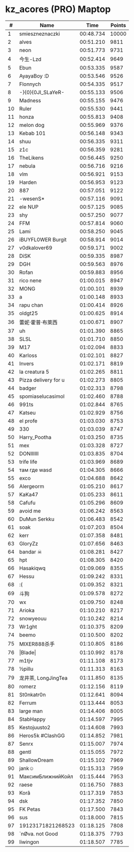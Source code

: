 # kz_acores (PRO) Maptop

|  # | Name | Time | Points |
|-------------- | -------------- | -------------- | -------------- | 
| 1 | smieszneznaczki | 00:48.734 | 10000 | 
| 2 | alves | 00:51.210 | 9811 | 
| 3 | neon | 00:51.773 | 9731 | 
| 4 | 今生-Lzd | 00:52.414 | 9649 | 
| 5 | Ebun | 00:53.335 | 9587 | 
| 6 | AyayaBoy :D | 00:53.546 | 9526 | 
| 7 | Flonnych | 00:54.335 | 9517 | 
| 8 | -}{0}{0JI_SLaYeR- | 00:55.133 | 9506 | 
| 9 | Madness | 00:55.155 | 9476 | 
| 10 | Ruler | 00:55.530 | 9441 | 
| 11 | honza | 00:55.813 | 9408 | 
| 12 | melon dog | 00:55.969 | 9376 | 
| 13 | Kebab 101 | 00:56.148 | 9343 | 
| 14 | shuu | 00:56.335 | 9311 | 
| 15 | z1c | 00:56.359 | 9281 | 
| 16 | TheLikens | 00:56.445 | 9250 | 
| 17 | nebula | 00:56.716 | 9216 | 
| 18 | vlm | 00:56.921 | 9153 | 
| 19 | Harden | 00:56.953 | 9123 | 
| 20 | 887 | 00:57.051 | 9122 | 
| 21 | -wesenS* | 00:57.116 | 9091 | 
| 22 | ele NUP | 00:57.125 | 9085 | 
| 23 | shy | 00:57.250 | 9077 | 
| 24 | FFM | 00:57.814 | 9060 | 
| 25 | Lami | 00:58.250 | 9045 | 
| 26 | iBUYFL0WER Burgit | 00:58.914 | 9014 | 
| 27 | v0dkalover69 | 00:59.171 | 9002 | 
| 28 | DiSK | 00:59.335 | 8987 | 
| 29 | DGH | 00:59.563 | 8976 | 
| 30 | Rofan | 00:59.883 | 8956 | 
| 31 | rico nene | 01:00.015 | 8947 | 
| 32 | MONG | 01:00.101 | 8939 | 
| 33 | a | 01:00.148 | 8933 | 
| 34 | rapu chan | 01:00.414 | 8926 | 
| 35 | oldgt25 | 01:00.625 | 8914 | 
| 36 | 蕾妮·霍普·布萊西 | 01:00.671 | 8907 | 
| 37 | uh | 01:01.390 | 8865 | 
| 38 | SLSL | 01:01.710 | 8850 | 
| 39 | M17 | 01:02.094 | 8833 | 
| 40 | Karloss | 01:02.101 | 8827 | 
| 41 | Invers | 01:02.171 | 8819 | 
| 42 | la creatura 5 | 01:02.265 | 8811 | 
| 43 | Pizza delivery for u | 01:02.273 | 8805 | 
| 44 | badger | 01:02.313 | 8798 | 
| 45 | spomiaselucasimol | 01:02.460 | 8788 | 
| 46 | 991ts | 01:02.844 | 8765 | 
| 47 | Katseu | 01:02.929 | 8756 | 
| 48 | el profe | 01:03.030 | 8753 | 
| 49 | 330 | 01:03.039 | 8747 | 
| 50 | Harry_Pootha | 01:03.250 | 8735 | 
| 51 | mex | 01:03.328 | 8727 | 
| 52 | DONIIIIII | 01:03.835 | 8704 | 
| 53 | trife life | 01:03.969 | 8689 | 
| 54 | там где wasd | 01:04.305 | 8666 | 
| 55 | exco | 01:04.688 | 8642 | 
| 56 | Alergeorm | 01:05.210 | 8617 | 
| 57 | KaKa47 | 01:05.233 | 8611 | 
| 58 | Cafufu | 01:05.296 | 8609 | 
| 59 | avoid me | 01:06.242 | 8563 | 
| 60 | DuMun Serkku | 01:06.483 | 8542 | 
| 61 | soak | 01:07.203 | 8504 | 
| 62 | kerr | 01:07.358 | 8481 | 
| 63 | GloryZz | 01:07.656 | 8463 | 
| 64 | bandar ☠ | 01:08.281 | 8427 | 
| 65 | hpt | 01:08.305 | 8420 | 
| 66 | Hasakiqwq | 01:09.069 | 8355 | 
| 67 | Hessu | 01:09.242 | 8331 | 
| 68 | :( | 01:09.352 | 8321 | 
| 69 | 斗狗 | 01:09.578 | 8272 | 
| 70 | wx | 01:09.750 | 8248 | 
| 71 | Arioka | 01:10.210 | 8217 | 
| 72 | snowyeouu | 01:10.242 | 8214 | 
| 73 | Wr1ght | 01:10.375 | 8209 | 
| 74 | beemo | 01:10.500 | 8202 | 
| 75 | MIXER888杀手 | 01:10.805 | 8186 | 
| 76 | \|Blade\| | 01:10.992 | 8178 | 
| 77 | m1tjv | 01:11.108 | 8173 | 
| 78 | ½pillu | 01:11.313 | 8163 | 
| 79 | 龙井茶, LongJingTea | 01:11.850 | 8135 | 
| 80 | romerz | 01:12.156 | 8119 | 
| 81 | St0nkatr0n | 01:12.641 | 8094 | 
| 82 | Ferrum | 01:13.444 | 8053 | 
| 83 | large man | 01:14.406 | 8005 | 
| 84 | StabHappy | 01:14.597 | 7995 | 
| 85 | Kestojuusto2 | 01:14.608 | 7993 | 
| 86 | Heros5k #ClashGG | 01:14.852 | 7981 | 
| 87 | Senrx | 01:15.007 | 7974 | 
| 88 | gentl | 01:15.055 | 7972 | 
| 89 | ShallowDream | 01:15.102 | 7969 | 
| 90 | jank☺ | 01:15.313 | 7959 | 
| 91 | МаксимБлижнийКойл | 01:15.444 | 7953 | 
| 92 | raese | 01:16.750 | 7883 | 
| 93 | Korâ | 01:17.319 | 7853 | 
| 94 | dsk | 01:17.352 | 7850 | 
| 95 | FK Petas | 01:17.500 | 7843 | 
| 96 | sus | 01:18.000 | 7815 | 
| 97 | 19123171821268523 | 01:18.125 | 7808 | 
| 98 | `nØva. not Good | 01:18.375 | 7793 | 
| 99 | liwingon | 01:18.507 | 7785 | 

